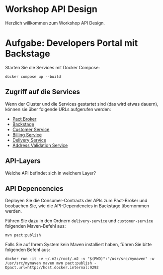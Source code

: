 # Workshop API Design

Herzlich willkommen zum Workshop API Design.

# Aufgabe: Developers Portal mit Backstage

Starten Sie die Services mit Docker Compose:

```
docker compose up --build
```

## Zugriff auf die Services

Wenn der Cluster und die Services gestartet sind (das wird etwas dauern),
können sie über folgende URLs aufgerufen werden:

* [Pact Broker](http://localhost:9292/)
* [Backstage](http://localhost:7007/)
* [Customer Service](http://localhost:4000/webjars/swagger-ui/index.html)
* [Billing Service](http://localhost:4001/webjars/swagger-ui/index.html)
* [Delivery Service](http://localhost:4002/webjars/swagger-ui/index.html)
* [Address Validation Service](http://localhost:4003/webjars/swagger-ui/index.html)

## API-Layers

Welche API befindet sich in welchem Layer?

## API Depencencies

Deployen Sie die Consumer-Contracts der APIs zum Pact-Broker
und beobachen Sie, wie die API-Dependencies in Backstage übernommen werden.

Führen Sie dazu in den Ordnern `delivery-service` und `customer-service` folgenden Maven-Befehl aus:

```
mvn pact:publish
```

Falls Sie auf Ihrem System kein Maven installiert haben, führen Sie bitte folgenden Befehl aus:

``` 
docker run -it -v ~/.m2:/root/.m2 -v "$(PWD)":"/usr/src/mymaven" -w /usr/src/mymaven maven mvn pact:publish -Dpact.url=http://host.docker.internal:9292
```
 
